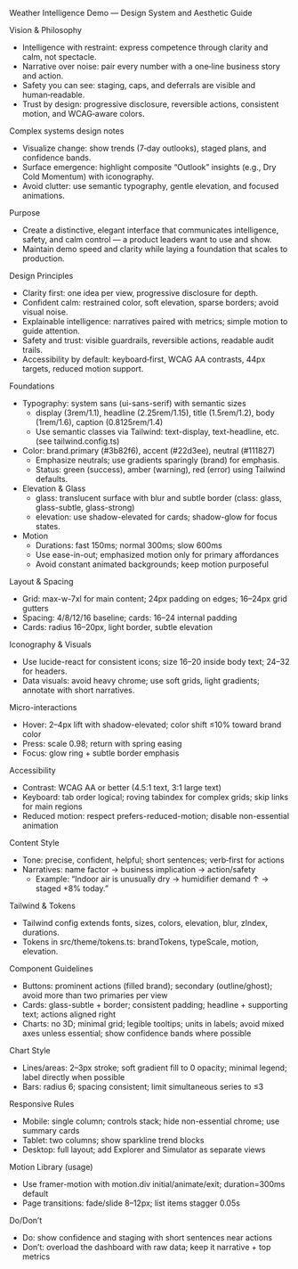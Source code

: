 Weather Intelligence Demo — Design System and Aesthetic Guide

Vision & Philosophy
- Intelligence with restraint: express competence through clarity and calm, not spectacle.
- Narrative over noise: pair every number with a one‑line business story and action.
- Safety you can see: staging, caps, and deferrals are visible and human‑readable.
- Trust by design: progressive disclosure, reversible actions, consistent motion, and WCAG‑aware colors.

Complex systems design notes
- Visualize change: show trends (7‑day outlooks), staged plans, and confidence bands.
- Surface emergence: highlight composite “Outlook” insights (e.g., Dry Cold Momentum) with iconography.
- Avoid clutter: use semantic typography, gentle elevation, and focused animations.

Purpose
- Create a distinctive, elegant interface that communicates intelligence, safety, and calm control — a product leaders want to use and show.
- Maintain demo speed and clarity while laying a foundation that scales to production.

Design Principles
- Clarity first: one idea per view, progressive disclosure for depth.
- Confident calm: restrained color, soft elevation, sparse borders; avoid visual noise.
- Explainable intelligence: narratives paired with metrics; simple motion to guide attention.
- Safety and trust: visible guardrails, reversible actions, readable audit trails.
- Accessibility by default: keyboard‑first, WCAG AA contrasts, 44px targets, reduced motion support.

Foundations
- Typography: system sans (ui-sans-serif) with semantic sizes
  - display (3rem/1.1), headline (2.25rem/1.15), title (1.5rem/1.2), body (1rem/1.6), caption (0.8125rem/1.4)
  - Use semantic classes via Tailwind: text-display, text-headline, etc. (see tailwind.config.ts)
- Color: brand.primary (#3b82f6), accent (#22d3ee), neutral (#111827)
  - Emphasize neutrals; use gradients sparingly (brand) for emphasis.
  - Status: green (success), amber (warning), red (error) using Tailwind defaults.
- Elevation & Glass
  - glass: translucent surface with blur and subtle border (class: glass, glass-subtle, glass-strong)
  - elevation: use shadow-elevated for cards; shadow-glow for focus states.
- Motion
  - Durations: fast 150ms; normal 300ms; slow 600ms
  - Use ease-in-out; emphasized motion only for primary affordances
  - Avoid constant animated backgrounds; keep motion purposeful

Layout & Spacing
- Grid: max-w-7xl for main content; 24px padding on edges; 16–24px grid gutters
- Spacing: 4/8/12/16 baseline; cards: 16–24 internal padding
- Cards: radius 16–20px, light border, subtle elevation

Iconography & Visuals
- Use lucide-react for consistent icons; size 16–20 inside body text; 24–32 for headers.
- Data visuals: avoid heavy chrome; use soft grids, light gradients; annotate with short narratives.

Micro-interactions
- Hover: 2–4px lift with shadow-elevated; color shift ≤10% toward brand color
- Press: scale 0.98; return with spring easing
- Focus: glow ring + subtle border emphasis

Accessibility
- Contrast: WCAG AA or better (4.5:1 text, 3:1 large text)
- Keyboard: tab order logical; roving tabindex for complex grids; skip links for main regions
- Reduced motion: respect prefers-reduced-motion; disable non-essential animation

Content Style
- Tone: precise, confident, helpful; short sentences; verb‑first for actions
- Narratives: name factor → business implication → action/safety
  - Example: “Indoor air is unusually dry → humidifier demand ↑ → staged +8% today.”

Tailwind & Tokens
- Tailwind config extends fonts, sizes, colors, elevation, blur, zIndex, durations.
- Tokens in src/theme/tokens.ts: brandTokens, typeScale, motion, elevation.

Component Guidelines
- Buttons: prominent actions (filled brand); secondary (outline/ghost); avoid more than two primaries per view
- Cards: glass-subtle + border; consistent padding; headline + supporting text; actions aligned right
- Charts: no 3D; minimal grid; legible tooltips; units in labels; avoid mixed axes unless essential; show confidence bands where possible

Chart Style
- Lines/areas: 2–3px stroke; soft gradient fill to 0 opacity; minimal legend; label directly when possible
- Bars: radius 6; spacing consistent; limit simultaneous series to ≤3

Responsive Rules
- Mobile: single column; controls stack; hide non-essential chrome; use summary cards
- Tablet: two columns; show sparkline trend blocks
- Desktop: full layout; add Explorer and Simulator as separate views

Motion Library (usage)
- Use framer-motion with motion.div initial/animate/exit; duration=300ms default
- Page transitions: fade/slide 8–12px; list items stagger 0.05s

Do/Don’t
- Do: show confidence and staging with short sentences near actions
- Don’t: overload the dashboard with raw data; keep it narrative + top metrics
